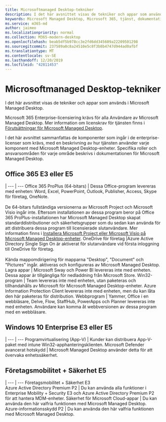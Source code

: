 ```yaml
---
title: Microsoftmanaged Desktop-tekniker
description: I det här avsnittet visas de tekniker och appar som används i Microsoft Managed Desktop.
keywords: Microsoft Managed Desktop, Microsoft 365, tjänst, dokumentation
ms.service: m365-md
author: jaimeo
ms.localizationpriority: normal
ms.collection: M365-modern-desktop
ms.openlocfilehash: beab5df5b978cc3e2fd6dd345609a22209501298
ms.sourcegitcommit: 237589a0c8a24510e5c8f3b8b4747d944ad0afbf
ms.translationtype: MT
ms.contentlocale: sv-SE
ms.lasthandoff: 12/20/2019
ms.locfileid: "42811453"
---
```

# <a name="microsoft-managed-desktop-technologies"></a>Microsoftmanaged Desktop-tekniker

I det här avsnittet visas de tekniker och appar som används i Microsoft Managed Desktop.

<!-- Microsoft 365 E5; Device as a Service -->
<!-- in O365 table, standard suite, removed this sentence "Please see the Installation of Project/Visio 64bit Click to Run Addendum for important deployment instructions. -->

Microsoft 365 Enterprise-licensiering krävs för alla Användare av Microsoft Managed Desktop. Mer information om licenskrav för tjänsten finns i [Förutsättningar för Microsoft Managed Desktop](../get-ready/prerequisites.md).

I det här avsnittet sammanfattas de komponenter som ingår i de enterprise-licenser som krävs, med en beskrivning av hur tjänsten använder varje komponent med Microsoft Managed Desktop-enheter. Specifika roller och ansvarsområden för varje område beskrivs i dokumentationen för Microsoft Managed Desktop. 

## <a name="office-365-e3-or-e5"></a>Office 365 E3 eller E5
 |
 --- | ---
Office 365 ProPlus (64-bitars) | Dessa Office-program levereras med enheten: Word, Excel, PowerPoint, Outlook, Publisher, Access, Skype för företag, OneNote.<br><br>De 64-bitars fullständiga versionerna av Microsoft Project och Microsoft Visio ingår inte. Eftersom installationen av dessa program beror på Office 365 ProPlus-installationen har Microsoft Managed Desktop skapat standarddistributioner och säkerhetsgrupper som du sedan kan använda för att distribuera dessa program till licensierade slutanvändare. Mer information finns i [Installera Microsoft Project eller Microsoft Visio på Microsoft Managed Desktop-enheter](../get-started/project-visio.md).
OneDrive för företag |Azure Active Directory Single Sign On är aktiverat för slutanvändare vid första inloggning till OneDrive för företag.<br><br>Kända mappomdirigering för mapparna "Desktop", "Document" och "Pictures" ingår. aktiveras och konfigureras av Microsoft Managed Desktop. 
Lagra appar |    Microsoft Sway och Power BI levereras inte med enheten. Dessa appar är tillgängliga för nedladdning från Microsoft Store.
Win32-program |    Team levereras inte med enheten, utan paketeras och tillhandahålls av Microsoft för Microsoft Managed Desktop-enheter. Azure Information Protection Client levereras inte med enheten, men du kan låta den här paketeras för distribution. 
Webbprogram |  Yammer, Office i en webbläsare, Delve, Flow, StaffHub, PowerApps och Planner levereras inte med enheten. Användare kan komma åt webbversionen av dessa program med en webbläsare.


## <a name="windows-10-enterprise-e3-or-e5"></a>Windows 10 Enterprise E3 eller E5

 |
 --- | ---
Programvirtualisering (App-V) |    Kunder kan distribuera App-V-paket med intune Win32-apphanteringsklienten.
Microsoft Defender avancerat hotskydd |  Microsoft Managed Desktop använder detta för att övervaka enhetssäkerhet. 

## <a name="enterprise-mobility--security-e5"></a>Företagsmobilitet + Säkerhet E5

 |
 --- | ---
Företagsmobilitet + Säkerhet E3<br>Azure Active Directory Premium P2 |    Du kan använda alla funktioner i Enterprise Mobility + Security E3 och Azure Active Directory Premium P2 för att hantera MDM-enheter.
Säkerhet för Microsoft Cloud-appar |  Du kan använda den här valfria funktionen med Microsoft Managed Desktop.
Azure-informationsskydd P2  | Du kan använda den här valfria funktionen med Microsoft Managed Desktop.

